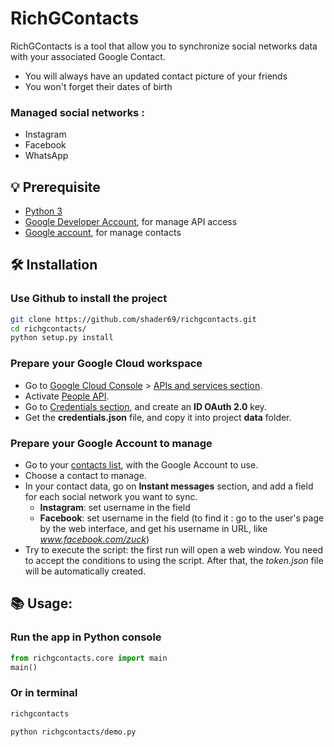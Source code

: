 # RichGContacts
RichGContacts is a tool that allow you to synchronize social networks data with your associated Google Contact.
- You will always have an updated contact picture of your friends
- You won't forget their dates of birth

### Managed social networks :
- Instagram
- Facebook
- WhatsApp

## 💡 Prerequisite
- [Python 3](https://www.python.org/downloads/release/python-370/)
- [Google Developer Account](https://console.cloud.google.com/), for manage API access
- [Google account](https://myaccount.google.com/), for manage contacts

## 🛠️ Installation
### Use Github to install the project

```bash
git clone https://github.com/shader69/richgcontacts.git
cd richgcontacts/
python setup.py install
```

### Prepare your Google Cloud workspace
- Go to [Google Cloud Console](https://console.cloud.google.com/) > [APIs and services section](https://console.cloud.google.com/apis/dashboard).
- Activate [People API](https://console.cloud.google.com/apis/api/people.googleapis.com/).
- Go to [Credentials section](https://console.cloud.google.com/apis/credentials), and create an **ID OAuth 2.0** key.
- Get the **credentials.json** file, and copy it into project **data** folder.

### Prepare your Google Account to manage
- Go to your [contacts list](https://contacts.google.com/), with the Google Account to use.
- Choose a contact to manage.
- In your contact data, go on **Instant messages** section, and add a field for each social network you want to sync.
  - **Instagram**: set username in the field
  - **Facebook**: set username in the field (to find it : go to the user's page by the web interface, and get his username in URL, like _www.facebook.com/zuck_)
- Try to execute the script: the first run will open a web window. You need to accept the conditions to using the script. After that, the _token.json_ file will be automatically created.

## 📚 Usage:

### Run the app in Python console
```python
from richgcontacts.core import main
main()
```

### Or in terminal
```bash
richgcontacts
```
```bash
python richgcontacts/demo.py
```

